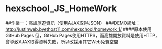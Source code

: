 # hexschool_JS_HomeWork
##作業一：高雄旅遊資訊（使用AJAX取得JSON）
###DEMO網址：http://justinweb.byethost11.com/hexschool/homework_1/ 
####原本使用 GitHub Pages 但，GitHub Pages使用HTTPS，而高雄開放資料是使用HTTP，會導致AJAX取得資料失敗，所以改採用其它Web免費空間

